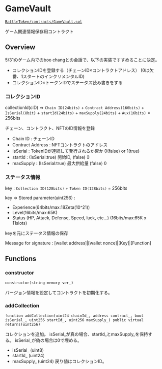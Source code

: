 # GameVault

[`BattleToken/contracts/GameVault.sol`](https://github.com/PixelHeroesDAO/battle-token/tree/master/contracts/GameVault.sol)

ゲーム関連情報保存用コントラクト

## Overview

5/31のゲーム内でのboo changとの会話で、以下の実装ですすめることに決定。
- コレクションIDを登録する（チェーンID×コントラクトアドレス） (0は欠番、1スタートのインクリメンタルID)
- コレクションID×トークンIDでステータス読み書きをする

### コレクションID

collectionId(cID) => `Chain ID(24bits)` + `Contract Address(160bits)` + `IsSerial(8bit)`
                     + `startId(24bits)` + `maxSupply(24bits)` + `Aux(16bits)` = 256bits

チェーン、コントラクト、NFTのID情報を登録
- Chain ID : チェーンID
- Contract Address : NFTコントラクトのアドレス
- IsSerial : TokenIDが連続して発行されるか否か 0(false) or 1(true)
- startId : (IsSerial:true) 開始ID, (false) 0
- maxSupply : (IsSerial:true) 最大供給量 (false) 0 

### ステータス情報

key : `Collection ID(128bits)` + `Token ID(128bits)` = 256bits

key => Stored parameter(uint256) :

- Experience(64bits/max:18Zeta(10^21))
- Level(16bits/max:65K)
- Status (HP, Attack, Defense, Speed, luck, etc...) (16bits/max:65K x 11slots)

keyを元にステータス情報の保存

Message for signature : [wallet address]|[wallet nonce]|[Key]|[Function]

## Functions
### constructor
```solidity
constructor(string memory ver_)
```
バージョン情報を設定してコントラクトを初期化する。

### addCollection
```solidity
function addCollection(uint24 chainId_, address contract_, bool isSerial_, uint256 startId_, uint256 maxSupply_) public virtual returns(uint256)
```
コレクションを追加。
isSerial_が真の場合、startId_とmaxSupply_を保持する。
isSerial_が偽の場合は0で埋める。
- isSerial_ (uint8)
- startId_ (uint24)
- maxSupply_ (uint24)
戻り値はコレクションID。

### 


